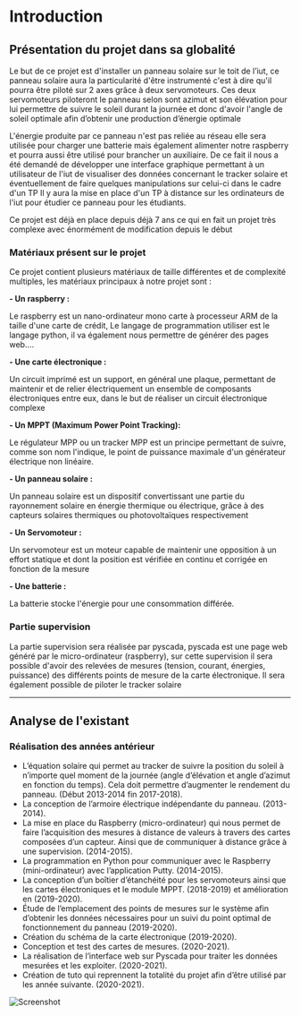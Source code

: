 # Introduction

## Présentation du projet dans sa globalité

Le but de ce projet est d'installer un panneau solaire sur le toit de l’iut, ce panneau solaire aura la particularité d'être instrumenté c'est à dire qu'il pourra être piloté sur 2 axes grâce à deux servomoteurs. Ces deux servomoteurs piloteront le panneau selon sont azimut et son élévation pour lui permettre de suivre le soleil durant la journée et donc d'avoir l'angle de soleil optimale afin d’obtenir une production d’énergie optimale

L'énergie produite par ce panneau n'est pas reliée au réseau elle sera utilisée pour charger une batterie mais également alimenter notre raspberry et pourra aussi être utilisé pour brancher un auxiliaire.
De ce fait il nous a été demandé de développer une interface graphique permettant à un utilisateur de l'iut de visualiser des données concernant le tracker solaire et éventuellement de faire quelques manipulations sur celui-ci dans le cadre d'un TP
Il y aura la mise en place d'un TP à distance sur les ordinateurs de l'iut pour étudier ce panneau pour les étudiants.

Ce projet est déjà en place depuis déjà 7 ans ce qui en fait un projet très complexe avec énormément de modification depuis le début 



 ### Matériaux présent sur le projet 
 
 Ce projet contient plusieurs matériaux de taille différentes et de complexité multiples, les matériaux principaux à notre projet sont :
 
 **- Un raspberry :**
 
 Le raspberry est un nano-ordinateur mono carte à processeur ARM de la taille d'une carte de crédit, Le langage de programmation utiliser est le langage python, il va également nous permettre de générer des pages web…. 
 
 **- Une carte électronique :**
 
 Un circuit imprimé est un support, en général une plaque, permettant de maintenir et de relier électriquement un ensemble de composants électroniques entre eux, dans le but de réaliser un circuit électronique complexe
 
 **- Un MPPT (Maximum Power Point Tracking):**
 
Le régulateur MPP ou un tracker MPP est un principe permettant de suivre, comme son nom l'indique, le point de puissance maximale d'un générateur électrique non linéaire.
 
 **- Un panneau solaire :**
 
 Un panneau solaire est un dispositif convertissant une partie du rayonnement solaire en énergie thermique ou électrique, grâce à des capteurs solaires thermiques ou photovoltaïques respectivement
 
 **- Un Servomoteur :**
 
 Un servomoteur est un moteur capable de maintenir une opposition à un effort statique et dont la position est vérifiée en continu et corrigée en fonction de la mesure
 
 **- Une batterie :** 
 
 La batterie stocke l'énergie pour une consommation différée. 
 
 ### Partie supervision 
 
 La partie supervision sera réalisée par pyscada, pyscada est une page web généré par le micro-ordinateur (raspberry), sur cette supervision il sera possible d'avoir des relevées de mesures (tension, courant, énergies, puissance) des différents points de mesure de la carte électronique.
 Il sera également possible de piloter le tracker solaire
 
----------------


## Analyse de l'existant

### Réalisation des années antérieur

* L’équation solaire qui permet au tracker de suivre la position du soleil à n’importe quel moment de la journée (angle d’élévation et angle d’azimut en fonction du temps). Cela doit permettre d’augmenter le rendement du panneau. (Début 2013-2014 fin 2017-2018).  
* La conception de l’armoire électrique indépendante du panneau. (2013-2014).  
* La mise en place du Raspberry (micro-ordinateur) qui nous permet de faire l’acquisition des mesures à distance de valeurs à travers des cartes composées d’un capteur. Ainsi que de communiquer à distance grâce à une supervision. (2014-2015).  
* La programmation en Python pour communiquer avec le Raspberry (mini-ordinateur) avec l’application Putty. (2014-2015).  
* La conception d’un boîtier d’étanchéité pour les servomoteurs ainsi que les cartes électroniques et le module MPPT. (2018-2019) et amélioration en (2019-2020).  
* Étude de l’emplacement des points de mesures sur le système afin d’obtenir les données nécessaires pour un suivi du point optimal de fonctionnement du panneau (2019-2020).  
* Création du schéma de la carte électronique (2019-2020).  
* Conception et test des cartes de mesures. (2020-2021).  
* La réalisation de l’interface web sur Pyscada pour traiter les données mesurées et les exploiter. (2020-2021).  
* Création de tuto qui reprennent la totalité du projet afin d’être utilisé par les année suivante. (2020-2021).

 

![Screenshot](pic/logo_iut.png)
